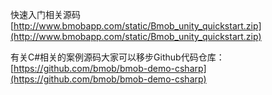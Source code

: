 快速入门相关源码[http://www.bmobapp.com/static/Bmob_unity_quickstart.zip](http://www.bmobapp.com/static/Bmob_unity_quickstart.zip)

有关C#相关的案例源码大家可以移步Github代码仓库：[https://github.com/bmob/bmob-demo-csharp](https://github.com/bmob/bmob-demo-csharp)




